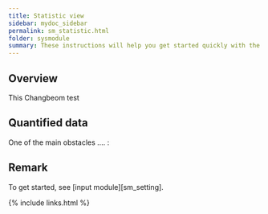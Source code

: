 ```yaml
---
title: Statistic view
sidebar: mydoc_sidebar
permalink: sm_statistic.html
folder: sysmodule
summary: These instructions will help you get started quickly with the theme.....
---
```


## Overview

This Changbeom test

## Quantified data

One of the main obstacles .... :

## Remark

To get started, see [input module][sm_setting].

{% include links.html %}
